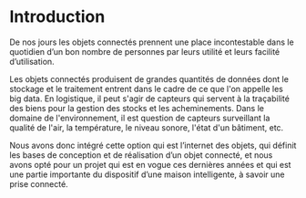 <h1>Introduction</h1>

<p>De nos jours les objets connectés prennent une place incontestable dans le quotidien d’un bon nombre de personnes par leurs utilité et leurs facilité d’utilisation.</p>
<p>Les objets connectés produisent de grandes quantités de données dont le stockage et le traitement entrent dans le cadre de ce que l'on appelle les big data. En logistique, il peut s'agir de capteurs qui servent à la traçabilité des biens pour la gestion des stocks et les acheminements. Dans le domaine de l'environnement, il est question de capteurs surveillant la qualité de l'air, la température, le niveau sonore, l'état d'un bâtiment, etc.</p>
<p>Nous avons donc intégré cette option qui est l’internet des objets, qui définit les bases de conception et de réalisation d’un objet connecté, et nous avons opté pour un projet qui est en vogue ces dernières années et qui est une partie importante du dispositif d’une maison intelligente, à savoir une prise connecté.</p>
